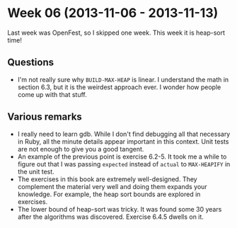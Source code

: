# Week 06 (2013-11-06 - 2013-11-13)

Last week was OpenFest, so I skipped one week. This week it is heap-sort time!

## Questions

* I'm not really sure why `BUILD-MAX-HEAP` is linear. I understand the math in
  section 6.3, but it is the weirdest approach ever. I wonder how people come
  up with that stuff.

## Various remarks

* I really need to learn gdb. While I don't find debugging all that necessary
  in Ruby, all the minute details appear important in this context. Unit tests
  are not enough to give you a good tangent.
* An example of the previous point is exercise 6.2-5. It took me a while to
  figure out that I was passing `expected` instead of `actual` to `MAX-HEAPIFY`
  in the unit test.
* The exercises in this book are extremely well-designed. They complement the
  material very well and doing them expands your knowledge. For example, the
  heap sort bounds are explored in exercises.
* The lower bound of heap-sort was tricky. It was found some 30 years after
  the algorithms was discovered. Exercise 6.4.5 dwells on it.

